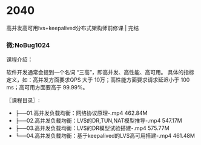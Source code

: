 # 2040
高并发高可用lvs+keepalived分布式架构师前修课 | 完结
### 微:NoBug1024 


课程介绍：

软件开发通常会提到一个名词 “三高”，即高并发、高性能、高可用。 具体的指标定义，如：高并发方面要求QPS 大于 10万；高性能方面要求请求延迟小于 100 ms；高可用方面要高于 99.99%。


〖课程目录〗:

- ├──01.高并发负载均衡：网络协议原理-.mp4  462.84M
- ├──02.高并发负载均衡：LVS的DR,TUN,NAT模型推导-.mp4  547.17M
- ├──03.高并发负载均衡：LVS的DR模型试验搭建-.mp4  575.77M
- └──04.高并发负载均衡：基于keepalived的LVS高可用搭建-.mp4  461.48M
